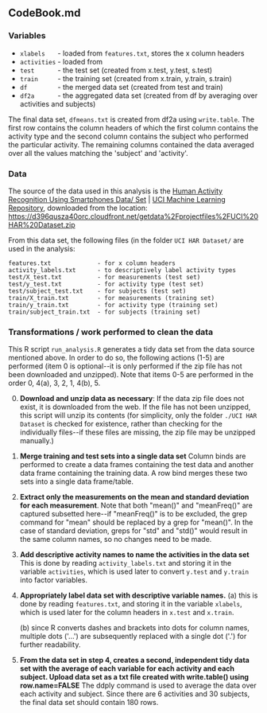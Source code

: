 ## CodeBook.md

### Variables

* `xlabels   ` - loaded from `features.txt`, stores the x column headers
* `activities` - loaded from
* `test      ` - the test set (created from x.test, y.test, s.test)
* `train     ` - the training set (created from x.train, y.train, s.train)
* `df        ` - the merged data set (created from test and train)
* `df2a      ` - the aggregated data set (created from df by averaging over activities and subjects)

The final data set, `dfmeans.txt` is created from df2a using `write.table`.
The first row contains the column headers of which the first column contains the
activity type and the second column contains the subject who performed the
particular activity. The remaining columns contained the data averaged over all
the values matching the 'subject' and 'activity'.

### Data

The source of the data used in this analysis is the [Human Activity Recognition Using Smartphones Data/ Set](http://archive.ics.uci.edu/ml/datasets/Human+Activity+Recognition+Using+Smartphones) | [UCI Machine Learning Repository](http://archive.ics.uci.edu/ml/index.html), downloaded from the location: https://d396qusza40orc.cloudfront.net/getdata%2Fprojectfiles%2FUCI%20HAR%20Dataset.zip

From this data set, the following files (in the folder `UCI HAR Dataset/` are used in the analysis:

```
features.txt             - for x column headers
activity_labels.txt      - to descriptively label activity types
test/X_test.txt          - for measurements (test set)
test/y_test.txt          - for activity type (test set)
test/subject_test.txt    - for subjects (test set)
train/X_train.txt        - for measurements (training set)
train/y_train.txt        - for activity type (training set)
train/subject_train.txt  - for subjects (training set)
```

### Transformations / work performed to clean the data

This R script `run_analysis.R` generates a tidy data set from the
data source mentioned above.
In order to do so, the following actions (1-5) are performed
(item 0 is optional--it is only performed if the zip file has not been
downloaded and unzipped).  Note that items 0-5 are performed in the
order 0, 4(a), 3, 2, 1, 4(b), 5.

0. **Download and unzip data as necessary**:
   If the data zip file does not exist, it is downloaded from the web.
   If the file has not been unzipped, this script will unzip its contents
   (for simplicity, only the folder `./UCI HAR Dataset` is checked for
   existence, rather than checking for the individually files--if these
   files are missing, the zip file may be unzipped manually.)

1. **Merge training and test sets into a single data set**
   Column binds are performed to create a data frames containing the
   test data and another data frame containing the training data.
   A row bind merges these two sets into a single data frame/table.

2. **Extract only the measurements on the mean and standard deviation for
   each measurement**. Note that both "mean()" and "meanFreq()" are captured
   subsetted here--if "meanFreq()" is to be excluded, the grep command
   for "mean" should be replaced by a grep for "mean()". In the case of
   standard deviation, greps for "std" and "std()" would result in the
   same column names, so no changes need to be made.

3. **Add descriptive activity names to name the activities in the data set**
   This is done by reading `activity_labels.txt` and storing it in
   the variable `activities`, which is used later to convert
   `y.test` and `y.train` into factor variables.

4. **Appropriately label data set with descriptive variable names.**
   (a) this is done by reading `features.txt`, and storing it in
   the variable `xlabels`, which is used later for the column headers
   in `x.test` and `x.train`.

   (b) since R converts dashes and brackets into
   dots for column names, multiple dots ('...') are subsequently
   replaced with a single dot ('.') for further readability.

5. **From the data set in step 4, creates a second, independent tidy data set with the average of each variable for each activity and each subject. Upload data set as a txt file created with write.table() using row.name=FALSE**
   The ddply command is used to average the data over each
   activity and subject.  Since there are 6 activities and
   30 subjects, the final data set should contain 180 rows.
